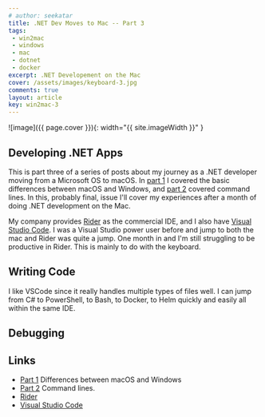 ```yaml
---
# author: seekatar
title: .NET Dev Moves to Mac -- Part 3
tags:
 - win2mac
 - windows
 - mac
 - dotnet
 - docker
excerpt: .NET Developement on the Mac
cover: /assets/images/keyboard-3.jpg
comments: true
layout: article
key: win2mac-3
---
```


![image]({{ page.cover }}){: width="{{ site.imageWidth }}" }

## Developing .NET Apps

This is part three of a series of posts about my journey as a .NET developer moving from a Microsoft OS to macOS. In [part 1](/2022/02/07/win2mac-1.html) I covered the basic differences between macOS and Windows, and [part 2](/_site/2022/02/12/win2mac-2.html) covered command lines. In this, probably final, issue I'll cover my experiences after a month of doing .NET development on the Mac.

My company provides [Rider](https://www.jetbrains.com/rider/) as the commercial IDE, and I also have [Visual Studio Code](https://code.visualstudio.com/). I was a Visual Studio power user before and jump to both the mac and Rider was quite a jump. One month in and I'm still struggling to be productive in Rider. This is mainly to do with the keyboard.

## Writing Code

I like VSCode since it really handles multiple types of files well. I can jump from C# to PowerShell, to Bash, to Docker, to Helm quickly and easily all within the same IDE.

## Debugging

## Links

* [Part 1](/2022/02/07/win2mac-1.html) Differences between macOS and Windows
* [Part 2](/_site/2022/02/12/win2mac-2.html) Command lines.
* [Rider](https://www.jetbrains.com/rider/)
* [Visual Studio Code](https://code.visualstudio.com/)
